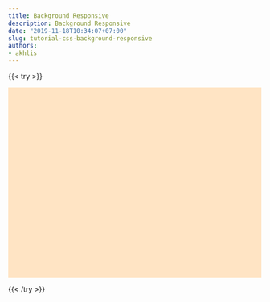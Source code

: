 ```yaml
---
title: Background Responsive
description: Background Responsive
date: "2019-11-18T10:34:07+07:00"
slug: tutorial-css-background-responsive
authors:
- akhlis
---
```


{{< try >}}
<!DOCTYPE html>
<html lang="id">

<head>
    <meta charset="utf-8">
    <meta name="viewport" content="width=device-width, initial-scale=1.0">
    <title>Tutorial CSS: Background Responsive</title>
    <style>
        body {
            margin: 0;
        }
        .img__wrapper {
            position: relative;
            width: 100%;
            padding-top: 75%;
        }
        .img__bg {
            background-image: url("/images/css/paragliding.jpg");
            background-position: center center;
            background-repeat: no-repeat;
            background-size: cover;
            background-color: bisque;
            position: absolute;
            width: 100%;
            height: 100%;
            top: 0;
            left: 0;
        }
    </style>
</head>

<body>
    <div class="img__wrapper">
        <div class="img__bg">
        </div>
    </div>
</body>

</html>

{{< /try >}}